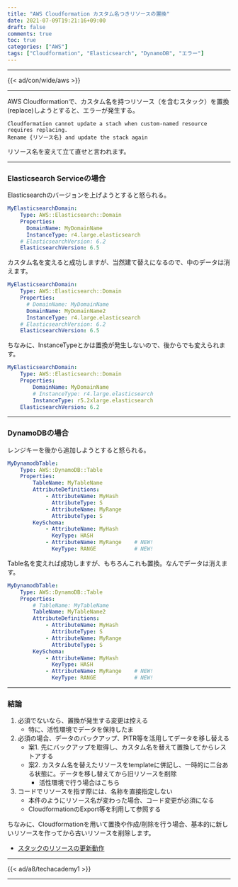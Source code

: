```yaml
---
title: "AWS Cloudformation カスタム名つきリソースの置換"
date: 2021-07-09T19:21:16+09:00
draft: false
comments: true
toc: true
categories: ["AWS"]
tags: ["Cloudformation", "Elasticsearch", "DynamoDB", "エラー"]
---
```


<!--more-->

---

{{< ad/con/wide/aws >}}

---

AWS Cloudformationで、カスタム名を持つリソース（を含むスタック）を置換(replace)しようとすると、エラーが発生する。

```
Cloudformation cannot update a stach when custom-named resource requires replacing.
Rename {リソース名} and update the stack again
```

リソース名を変えて立て直せと言われます。

---

### Elasticsearch Serviceの場合

Elasticsearchのバージョンを上げようとすると怒られる。

```yaml
MyElasticsearchDomain:
    Type: AWS::Elasticsearch::Domain
    Properties:
      DomainName: MyDomainName
      InstanceType: r4.large.elasticsearch
    # ElasticsearchVersion: 6.2
    ElasticsearchVersion: 6.5
```

カスタム名を変えると成功しますが、当然建て替えになるので、中のデータは消えます。

```yaml
MyElasticsearchDomain:
    Type: AWS::Elasticsearch::Domain
    Properties:
      # DomainName: MyDomainName
      DomainName: MyDomainName2
      InstanceType: r4.large.elasticsearch
    # ElasticsearchVersion: 6.2
    ElasticsearchVersion: 6.5
```

ちなみに、InstanceTypeとかは置換が発生しないので、後からでも変えられます。

```yaml
MyElasticsearchDomain:
    Type: AWS::Elasticsearch::Domain
    Properties:
        DomainName: MyDomainName
        # InstanceType: r4.large.elasticsearch
        InstanceType: r5.2xlarge.elasticsearch
    ElasticsearchVersion: 6.2
```

---

### DynamoDBの場合

レンジキーを後から追加しようとすると怒られる。

```yaml
MyDynamodbTable:
    Type: AWS::DynamoDB::Table
    Properties:
        TableName: MyTableName
        AttributeDefinitions:
            - AttributeName: MyHash
              AttributeType: S
            - AttributeName: MyRange
              AttributeType: S
        KeySchema:
            - AttributeName: MyHash
              KeyType: HASH
            - AttributeName: MyRange    # NEW!
              KeyType: RANGE            # NEW!
```

Table名を変えれば成功しますが、もちろんこれも置換。なんでデータは消えます。

```yaml
MyDynamodbTable:
    Type: AWS::DynamoDB::Table
    Properties:
        # TableName: MyTableName
        TableName: MyTableName2
        AttributeDefinitions:
            - AttributeName: MyHash
              AttributeType: S
            - AttributeName: MyRange
              AttributeType: S
        KeySchema:
            - AttributeName: MyHash
              KeyType: HASH
            - AttributeName: MyRange    # NEW!
              KeyType: RANGE            # NEW!
```

---

### 結論

1. 必須でないなら、置換が発生する変更は控える
    - 特に、活性環境でデータを保持したま
2. 必須の場合、データのバックアップ、PITR等を活用してデータを移し替える
   - 案1. 先にバックアップを取得し、カスタム名を替えて置換してからレストアする
   - 案2. カスタム名を替えたリソースをtemplateに併記し、一時的に二台ある状態に。データを移し替えてから旧リソースを削除
     - 活性環境で行う場合はこちら
3. コードでリソースを指す際には、名称を直接指定しない
    - 本件のようにリソース名が変わった場合、コード変更が必須になる
    - CloudformationのExport等を利用して参照する

ちなみに、Cloudformationを用いて置換や作成/削除を行う場合、基本的に新しいリソースを作ってから古いリソースを削除します。

- [スタックのリソースの更新動作](https://docs.aws.amazon.com/ja_jp/AWSCloudFormation/latest/UserGuide/using-cfn-updating-stacks-update-behaviors.html)

---

{{< ad/a8/techacademy1 >}}

---
